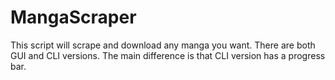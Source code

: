 # MangaScraper
This script will scrape and download any manga you want.
There are both GUI and CLI versions.
The main difference is that CLI version has a progress bar.


